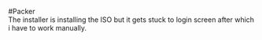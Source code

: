 #Packer\
The installer is installing the ISO but it gets stuck to login screen after which i have to work manually.
